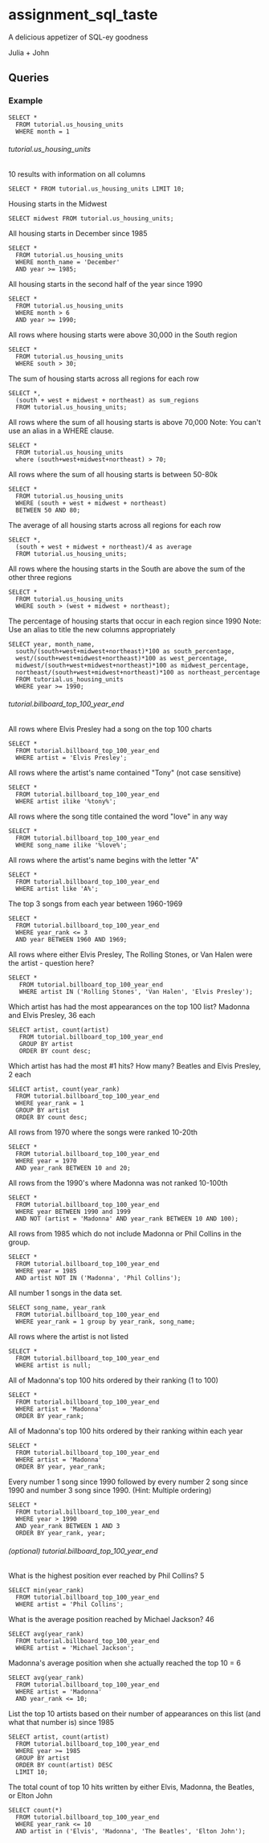 # assignment_sql_taste
A delicious appetizer of SQL-ey goodness

Julia + John

## Queries

### Example

```
SELECT *
  FROM tutorial.us_housing_units
  WHERE month = 1
```

###### tutorial.us_housing_units


10 results with information on all columns
```
SELECT * FROM tutorial.us_housing_units LIMIT 10; 
```
Housing starts in the Midwest
```
SELECT midwest FROM tutorial.us_housing_units; 
```
All housing starts in December since 1985
```
SELECT * 
  FROM tutorial.us_housing_units 
  WHERE month_name = 'December'
  AND year >= 1985; 
```
All housing starts in the second half of the year since 1990
```
SELECT * 
  FROM tutorial.us_housing_units 
  WHERE month > 6
  AND year >= 1990;  
```
All rows where housing starts were above 30,000 in the South region
```
SELECT * 
  FROM tutorial.us_housing_units 
  WHERE south > 30; 
```
The sum of housing starts across all regions for each row
```
SELECT *, 
  (south + west + midwest + northeast) as sum_regions
  FROM tutorial.us_housing_units; 
```
All rows where the sum of all housing starts is above 70,000 Note: You can't use an alias in a WHERE clause.
```
SELECT * 
  FROM tutorial.us_housing_units
  where (south+west+midwest+northeast) > 70;
```
All rows where the sum of all housing starts is between 50-80k
```
SELECT *
  FROM tutorial.us_housing_units
  WHERE (south + west + midwest + northeast)
  BETWEEN 50 AND 80; 
```
The average of all housing starts across all regions for each row
```
SELECT *,
  (south + west + midwest + northeast)/4 as average
  FROM tutorial.us_housing_units; 
```
All rows where the housing starts in the South are above the sum of the other three regions
```
SELECT *
  FROM tutorial.us_housing_units
  WHERE south > (west + midwest + northeast);
```
The percentage of housing starts that occur in each region since 1990 Note: Use an alias to title the new columns appropriately
```
SELECT year, month_name,
  south/(south+west+midwest+northeast)*100 as south_percentage,
  west/(south+west+midwest+northeast)*100 as west_percentage,
  midwest/(south+west+midwest+northeast)*100 as midwest_percentage,
  northeast/(south+west+midwest+northeast)*100 as northeast_percentage
  FROM tutorial.us_housing_units
  WHERE year >= 1990;
```



###### tutorial.billboard_top_100_year_end

All rows where Elvis Presley had a song on the top 100 charts
```
SELECT * 
  FROM tutorial.billboard_top_100_year_end 
  WHERE artist = 'Elvis Presley';
```
All rows where the artist's name contained "Tony" (not case sensitive)
```
SELECT * 
  FROM tutorial.billboard_top_100_year_end 
  WHERE artist ilike '%tony%';
```
All rows where the song title contained the word "love" in any way
```
SELECT * 
  FROM tutorial.billboard_top_100_year_end 
  WHERE song_name ilike '%love%';
```
All rows where the artist's name begins with the letter "A"
```
SELECT * 
  FROM tutorial.billboard_top_100_year_end 
  WHERE artist like 'A%';
```
The top 3 songs from each year between 1960-1969
```
SELECT * 
  FROM tutorial.billboard_top_100_year_end 
  WHERE year_rank <= 3
  AND year BETWEEN 1960 AND 1969;
```
All rows where either Elvis Presley, The Rolling Stones, or Van Halen were the artist - question here?
```
SELECT *
   FROM tutorial.billboard_top_100_year_end
   WHERE artist IN ('Rolling Stones', 'Van Halen', 'Elvis Presley');
```
Which artist has had the most appearances on the top 100 list? Madonna and Elvis Presley, 36 each
```
SELECT artist, count(artist)
   FROM tutorial.billboard_top_100_year_end
   GROUP BY artist
   ORDER BY count desc;
```
Which artist has had the most #1 hits? How many? Beatles and Elvis Presley, 2 each
```
SELECT artist, count(year_rank)
  FROM tutorial.billboard_top_100_year_end
  WHERE year_rank = 1
  GROUP BY artist
  ORDER BY count desc;
```
All rows from 1970 where the songs were ranked 10-20th
```
SELECT * 
  FROM tutorial.billboard_top_100_year_end 
  WHERE year = 1970
  AND year_rank BETWEEN 10 and 20;
```
All rows from the 1990's where Madonna was not ranked 10-100th
```
SELECT * 
  FROM tutorial.billboard_top_100_year_end 
  WHERE year BETWEEN 1990 and 1999
  AND NOT (artist = 'Madonna' AND year_rank BETWEEN 10 AND 100);
```
All rows from 1985 which do not include Madonna or Phil Collins in the group.
```
SELECT * 
  FROM tutorial.billboard_top_100_year_end 
  WHERE year = 1985
  AND artist NOT IN ('Madonna', 'Phil Collins');
```
All number 1 songs in the data set.
```
SELECT song_name, year_rank
  FROM tutorial.billboard_top_100_year_end 
  WHERE year_rank = 1 group by year_rank, song_name;
```
All rows where the artist is not listed
```
SELECT *
  FROM tutorial.billboard_top_100_year_end 
  WHERE artist is null;
```
All of Madonna's top 100 hits ordered by their ranking (1 to 100)
```
SELECT *
  FROM tutorial.billboard_top_100_year_end 
  WHERE artist = 'Madonna' 
  ORDER BY year_rank;
```
All of Madonna's top 100 hits ordered by their ranking within each year
```
SELECT *
  FROM tutorial.billboard_top_100_year_end 
  WHERE artist = 'Madonna' 
  ORDER BY year, year_rank;
```
Every number 1 song since 1990 followed by every number 2 song since 1990 and number 3 song since 1990. (Hint: Multiple ordering)
```
SELECT *
  FROM tutorial.billboard_top_100_year_end 
  WHERE year > 1990
  AND year_rank BETWEEN 1 AND 3
  ORDER BY year_rank, year;
```



###### (optional) tutorial.billboard_top_100_year_end

What is the highest position ever reached by Phil Collins? 5
```
SELECT min(year_rank)
  FROM tutorial.billboard_top_100_year_end 
  WHERE artist = 'Phil Collins';
```
What is the average position reached by Michael Jackson? 46
```
SELECT avg(year_rank)
  FROM tutorial.billboard_top_100_year_end 
  WHERE artist = 'Michael Jackson';
```
Madonna's average position when she actually reached the top 10 = 6
```
SELECT avg(year_rank)
  FROM tutorial.billboard_top_100_year_end 
  WHERE artist = 'Madonna'
  AND year_rank <= 10;
```
List the top 10 artists based on their number of appearances on this list (and what that number is) since 1985
```
SELECT artist, count(artist)
  FROM tutorial.billboard_top_100_year_end 
  WHERE year >= 1985
  GROUP BY artist 
  ORDER BY count(artist) DESC
  LIMIT 10;
```
The total count of top 10 hits written by either Elvis, Madonna, the Beatles, or Elton John
```
SELECT count(*)
  FROM tutorial.billboard_top_100_year_end 
  WHERE year_rank <= 10
  AND artist in ('Elvis', 'Madonna', 'The Beatles', 'Elton John');

```